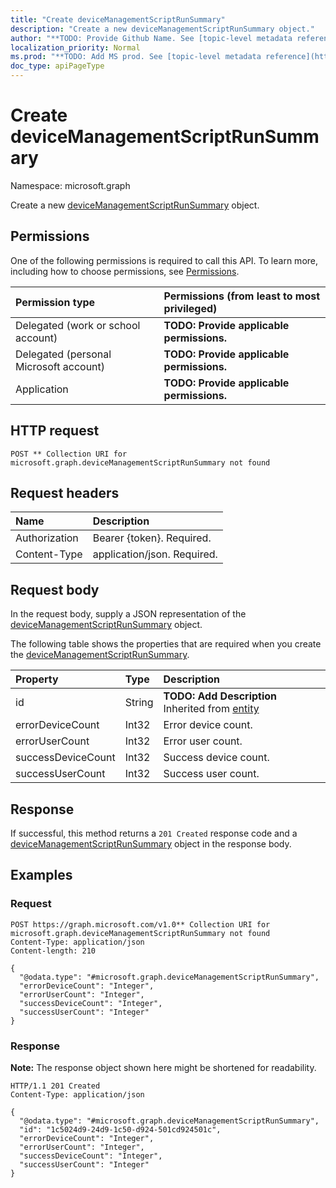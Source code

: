 ```yaml
---
title: "Create deviceManagementScriptRunSummary"
description: "Create a new deviceManagementScriptRunSummary object."
author: "**TODO: Provide Github Name. See [topic-level metadata reference](https://msgo.azurewebsites.net/add/document/guidelines/metadata.html#topic-level-metadata)**"
localization_priority: Normal
ms.prod: "**TODO: Add MS prod. See [topic-level metadata reference](https://msgo.azurewebsites.net/add/document/guidelines/metadata.html#topic-level-metadata)**"
doc_type: apiPageType
---
```


# Create deviceManagementScriptRunSummary
Namespace: microsoft.graph



Create a new [deviceManagementScriptRunSummary](../resources/devicemanagementscriptrunsummary.md) object.

## Permissions
One of the following permissions is required to call this API. To learn more, including how to choose permissions, see [Permissions](/graph/permissions-reference).

|Permission type|Permissions (from least to most privileged)|
|:---|:---|
|Delegated (work or school account)|**TODO: Provide applicable permissions.**|
|Delegated (personal Microsoft account)|**TODO: Provide applicable permissions.**|
|Application|**TODO: Provide applicable permissions.**|

## HTTP request

<!-- {
  "blockType": "ignored"
}
-->
``` http
POST ** Collection URI for microsoft.graph.deviceManagementScriptRunSummary not found
```

## Request headers
|Name|Description|
|:---|:---|
|Authorization|Bearer {token}. Required.|
|Content-Type|application/json. Required.|

## Request body
In the request body, supply a JSON representation of the [deviceManagementScriptRunSummary](../resources/devicemanagementscriptrunsummary.md) object.

The following table shows the properties that are required when you create the [deviceManagementScriptRunSummary](../resources/devicemanagementscriptrunsummary.md).

|Property|Type|Description|
|:---|:---|:---|
|id|String|**TODO: Add Description** Inherited from [entity](../resources/entity.md)|
|errorDeviceCount|Int32|Error device count.|
|errorUserCount|Int32|Error user count.|
|successDeviceCount|Int32|Success device count.|
|successUserCount|Int32|Success user count.|



## Response

If successful, this method returns a `201 Created` response code and a [deviceManagementScriptRunSummary](../resources/devicemanagementscriptrunsummary.md) object in the response body.

## Examples

### Request
<!-- {
  "blockType": "request",
  "name": "create_devicemanagementscriptrunsummary_from_"
}
-->
``` http
POST https://graph.microsoft.com/v1.0** Collection URI for microsoft.graph.deviceManagementScriptRunSummary not found
Content-Type: application/json
Content-length: 210

{
  "@odata.type": "#microsoft.graph.deviceManagementScriptRunSummary",
  "errorDeviceCount": "Integer",
  "errorUserCount": "Integer",
  "successDeviceCount": "Integer",
  "successUserCount": "Integer"
}
```


### Response
**Note:** The response object shown here might be shortened for readability.
<!-- {
  "blockType": "response",
  "truncated": true,
  "@odata.type": "microsoft.graph.deviceManagementScriptRunSummary"
}
-->
``` http
HTTP/1.1 201 Created
Content-Type: application/json

{
  "@odata.type": "#microsoft.graph.deviceManagementScriptRunSummary",
  "id": "1c5024d9-24d9-1c50-d924-501cd924501c",
  "errorDeviceCount": "Integer",
  "errorUserCount": "Integer",
  "successDeviceCount": "Integer",
  "successUserCount": "Integer"
}
```

